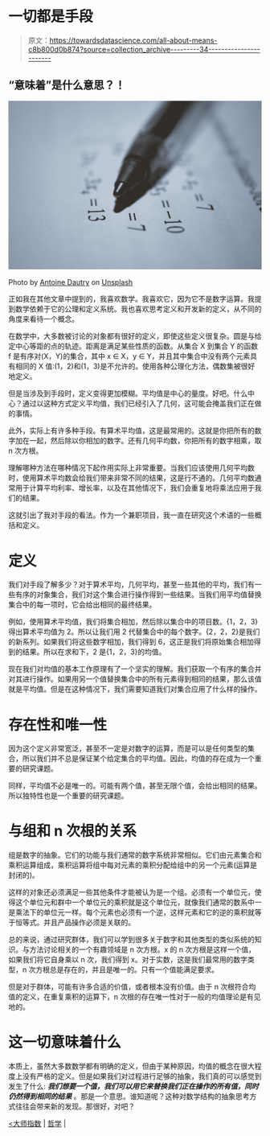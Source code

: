 # 一切都是手段

> 原文：<https://towardsdatascience.com/all-about-means-c8b800d0b874?source=collection_archive---------34----------------------->

## “意味着”是什么意思？！

![](img/c68a5942e6c86d761f7b6ae92ae28323.png)

Photo by [Antoine Dautry](https://unsplash.com/@antoine1003?utm_source=medium&utm_medium=referral) on [Unsplash](https://unsplash.com?utm_source=medium&utm_medium=referral)

正如我在其他文章中提到的，我喜欢数学。我喜欢它，因为它不是数字运算。我提到数学依赖于它的公理和定义系统。我也喜欢思考定义和开发新的定义，从不同的角度来看待一个概念。

在数学中，大多数被讨论的对象都有很好的定义，即使这些定义很复杂。圆是与给定中心等距的点的轨迹。距离是满足某些性质的函数。从集合 X 到集合 Y 的函数 f 是有序对(X，Y)的集合，其中 x ∈ X，y ∈ Y，并且其中集合中没有两个元素具有相同的 X 值:(1，2)和(1，3)是不允许的。使用各种公理化方法，偶数集被很好地定义。

但是当涉及到手段时，定义变得更加模糊。平均值是中心的量度。好吧。什么中心？通过以这种方式定义平均值，我们已经引入了几何，这可能会掩盖我们正在做的事情。

此外，实际上有许多种手段。有算术平均值，这是最常用的。这就是你把所有的数字加在一起，然后除以你相加的数字。还有几何平均数，你把所有的数字相乘，取 n 次方根。

理解哪种方法在哪种情况下起作用实际上非常重要。当我们应该使用几何平均数时，使用算术平均数会给我们带来非常不同的结果，这是行不通的。几何平均数通常用于计算平均利率、增长率，以及在其他情况下，我们会重复地将乘法应用于我们的结果。

这就引出了我对手段的看法。作为一个兼职项目，我一直在研究这个术语的一些概括和定义。

# 定义

我们对手段了解多少？对于算术平均，几何平均，甚至一些其他的平均，我们有一些有序的对象集合，我们对这个集合进行操作得到一些结果。当我们用平均值替换集合中的每一项时，它会给出相同的最终结果。

例如，使用算术平均值，我们将集合相加，然后除以集合中的项目数。{1，2，3}得出算术平均值为 2。所以让我们用 2 代替集合中的每个数字。{2，2，2}是我们的新系列。如果我们将这些数字相加，我们得到 6，这正是我们将原始集合相加得到的结果。所以在求和下，2 是{1，2，3}的均值。

现在我们对均值的基本工作原理有了一个坚实的理解。我们获取一个有序的集合并对其进行操作。如果用另一个值替换集合中的所有元素得到相同的结果，那么该值就是平均值。但是在这种情况下，我们需要知道我们对集合应用了什么样的操作。

# 存在性和唯一性

因为这个定义非常宽泛，甚至不一定是对数字的运算，而是可以是任何类型的集合，所以我们并不总是保证某个给定集合的平均值。因此，均值的存在成为一个重要的研究课题。

同样，平均值不必是唯一的。可能有两个值，甚至无限个值，会给出相同的结果。所以独特性也是一个重要的研究课题。

# 与组和 n 次根的关系

组是数字的抽象。它们的功能与我们通常的数字系统非常相似。它们由元素集合和乘积运算组成，乘积运算将组中每对元素的乘积分配给组中的另一个元素(运算是封闭的)。

这样的对象还必须满足一些其他条件才能被认为是一个组。必须有一个单位元，使得这个单位元和群中一个单位元的乘积就是这个单位元，就像我们通常的数系中一是乘法下的单位元一样。每个元素也必须有一个逆，这样元素和它的逆的乘积就等于恒等式。并且产品操作必须是关联的。

总的来说，通过研究群体，我们可以学到很多关于数字和其他类型的类似系统的知识。与方法讨论相关的一个有趣领域是 n 次方根。x 的 n 次方根是这样一个值，如果我们将它自身乘以 n 次，我们得到 x。对于实数，这是我们最常用的数字类型，n 次方根总是存在的，并且是唯一的。只有一个值能满足要求。

但是对于群体，可能有许多合适的价值，或者根本没有价值。由于 n 次根符合均值的定义，在重复乘积的运算下，n 次根的存在唯一性对于一般的均值理论是有见地的。

# 这一切意味着什么

本质上，虽然大多数数学都有明确的定义，但由于某种原因，均值的概念在很大程度上没有严格的定义。但是如果我们对过程进行足够的抽象，我们真的可以感觉到发生了什么: ***我们想要一个值，我们可以用它来替换我们正在操作的所有值，同时仍然得到相同的结果*** 。那是一个意思。谁知道呢？这种对数学结构的抽象思考方式往往会带来新的发现。那很好，对吧？

[<大师指数](https://medium.com/@dgoldman0/master-index-5bb9f7511491) | [哲学](https://medium.com/@dgoldman0/master-index-5bb9f7511491) |